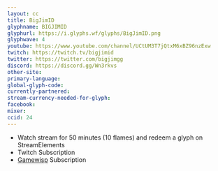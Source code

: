 ```yaml
---
layout: cc
title: BigJimID
glyphname: BIGJIMID
glyphurl: https://i.glyphs.wf/glyphs/BigJimID.png
glyphwave: 4
youtube: https://www.youtube.com/channel/UCtUM3T7jQtxM6xBZ96nzExw
twitch: https://twitch.tv/bigjimid
twitter: https://twitter.com/bigjimgg
discord: https://discord.gg/Wn3rkvs
other-site: 
primary-language: 
global-glyph-code: 
currently-partnered: 
stream-currency-needed-for-glyph: 
facebook: 
mixer: 
ccid: 24
---
```

* Watch stream for 50 minutes (10 flames) and redeem a glyph on StreamElements
* Twitch Subscription
* [Gamewisp](https://gamewisp.com/bigjimid) Subscription
